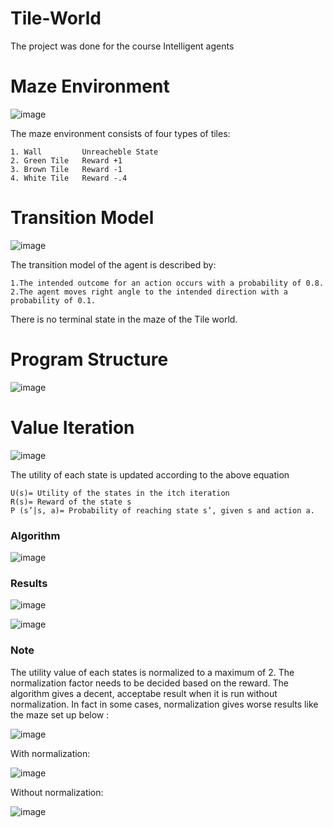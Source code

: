 # Tile-World

The project was done for the course Intelligent agents

# Maze Environment
![image](https://user-images.githubusercontent.com/42071654/77924119-e42d5c80-72d5-11ea-9a21-3eb5340e6d23.png)

The maze environment consists of four types of tiles:

    1. Wall         Unreacheble State
    2. Green Tile   Reward +1  
    3. Brown Tile   Reward -1  
    4. White Tile   Reward -.4  
    
# Transition Model
![image](https://user-images.githubusercontent.com/42071654/77924443-3ec6b880-72d6-11ea-82fb-2c6c064d7cea.png)

The transition model of the agent is described by: 

    1.The intended outcome for an action occurs with a probability of 0.8.
    2.The agent moves right angle to the intended direction with a probability of 0.1.

There is no terminal state in the maze of the Tile world.

# Program Structure

![image](https://user-images.githubusercontent.com/42071654/77925056-fe1b6f00-72d6-11ea-9ab9-c4f142a5a89f.png)

<h1> Value Iteration</h1>

<div>
    
![image](https://user-images.githubusercontent.com/42071654/77925158-1b503d80-72d7-11ea-9042-49292dbe0939.png)

The utility of each state is updated according to the above equation

    U(s)= Utility of the states in the itch iteration
    R(s)= Reward of the state s 
    P (s’|s, a)= Probability of reaching state s’, given s and action a.
    
 <h3>Algorithm</h3>
 
   ![image](https://user-images.githubusercontent.com/42071654/77925465-771ac680-72d7-11ea-9790-03968edd9a4d.png)

  <h3>Results</h3>
  
   ![image](https://user-images.githubusercontent.com/42071654/78099760-84d66600-7415-11ea-9c44-0cce6de607ca.png)
    
   ![image](https://user-images.githubusercontent.com/42071654/78099778-90c22800-7415-11ea-90af-af8f8adb19d5.png)

   <h3>Note</h3>
   <p>
       The utility value of each states is normalized to a maximum of 2. The normalization factor needs to be decided based on the reward. The algorithm gives a decent, acceptabe result when it is run without normalization. In fact in some cases, normalization gives worse results  like the maze set up below :
    
   ![image](https://user-images.githubusercontent.com/42071654/78100049-50af7500-7416-11ea-9a22-c2c79c124d12.png)
   
   With normalization: 
   
   ![image](https://user-images.githubusercontent.com/42071654/78100118-7a689c00-7416-11ea-96e3-f1c08fa5e45b.png)
   
   Without normalization:
   
   ![image](https://user-images.githubusercontent.com/42071654/78100162-93714d00-7416-11ea-9b9b-a54c33a31b1d.png)

   </p>
  
</div>

